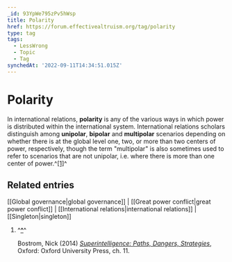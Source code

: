 ```yaml
---
_id: 93YpWe795zPv5hWsp
title: Polarity
href: https://forum.effectivealtruism.org/tag/polarity
type: tag
tags:
  - LessWrong
  - Topic
  - Tag
synchedAt: '2022-09-11T14:34:51.015Z'
---
```

# Polarity

In international relations, **polarity** is any of the various ways in which power is distributed within the international system. International relations scholars distinguish among **unipolar**, **bipolar** and **multipolar** scenarios depending on whether there is at the global level one, two, or more than two centers of power, respectively, though the term "multipolar" is also sometimes used to refer to scenarios that are not unipolar, i.e. where there is more than one center of power.^[\[1\]](#fn0ua6xl82nco)^

Related entries
---------------

[[Global governance|global governance]] | [[Great power conflict|great power conflict]] | [[International relations|international relations]] | [[Singleton|singleton]]

1.  ^**[^](#fnref0ua6xl82nco)**^
    
    Bostrom, Nick (2014) [*Superintelligence: Paths, Dangers, Strategies*](https://en.wikipedia.org/wiki/Special:BookSources/978-0-19-967811-2), Oxford: Oxford University Press, ch. 11.